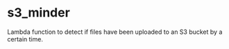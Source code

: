 # s3_minder
Lambda function to detect if files have been uploaded to an S3 bucket by a certain time.
